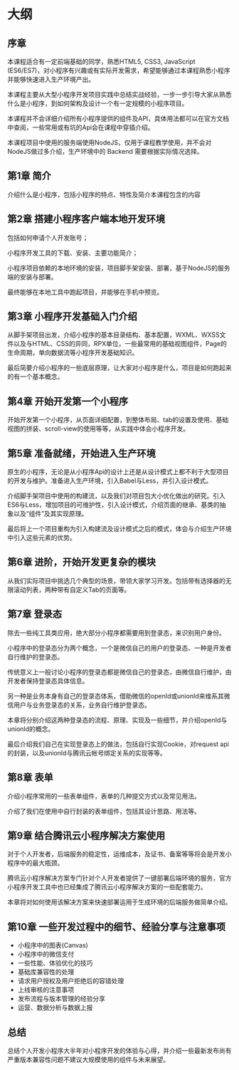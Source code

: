 # 大纲

## 序章

本课程适合有一定前端基础的同学，熟悉HTML5, CSS3, JavaScript (ES6/ES7)，对小程序有兴趣或有实际开发需求，希望能够通过本课程熟悉小程序并能够快速进入生产环境产出。

本课程主要从大型小程序开发项目实践中总结实战经验，一步一步引导大家从熟悉什么是小程序，到如何架构及设计一个有一定规模的小程序项目。

本课程并不会详细介绍所有小程序提供的组件及API，具体用法都可以在官方文档中查阅，一些常用或有坑的Api会在课程中穿插介绍。

本课程项目中使用的服务端使用NodeJS，仅用于课程教学使用，并不会对NodeJS做过多介绍，生产环境中的 Backend 需要根据实际情况选择。

## 第1章 简介

介绍什么是小程序，包括小程序的特点、特性及简介本课程包含的内容

## 第2章 搭建小程序客户端本地开发环境

包括如何申请个人开发账号；

小程序开发工具的下载、安装、主要功能简介；

小程序项目依赖的本地环境的安装，项目脚手架安装、部署，基于NodeJS的服务端的安装与部署。

最终能够在本地工具中跑起项目，并能够在手机中预览。

## 第3章 小程序开发基础入门介绍

从脚手架项目出发，介绍小程序的基本目录结构、基本配置，WXML、WXSS文件以及与HTML、CSS的异同，RPX单位，一些最常用的基础视图组件，Page的生命周期，单向数据流等小程序开发基础知识。

最后简要介绍小程序的一些底层原理，让大家对小程序是什么，项目是如何跑起来的有一个基本概念。

## 第4章 开始开发第一个小程序

开始开发第一个小程序，从页面详细配置，到整体布局、tab的设置及使用、基础视图的拼装、scroll-view的使用等等，从实践中体会小程序开发。

## 第5章 准备就绪，开始进入生产环境

原生的小程序，无论是从小程序Api的设计上还是从设计模式上都不利于大型项目的开发与维护。准备进入生产环境，引入Babel与Less，并引入设计模式。

介绍脚手架项目中使用的构建流，以及我们对项目包大小优化做出的研究。引入ES6与Less，增加项目的可维护性，引入设计模式，介绍页面的继承、基类的抽象以及“组件”及其实现原理。

最后将上一个项目重构为引入构建流及设计模式之后的模式，体会与介绍生产环境中引入这些元素的优势。

## 第6章 进阶，开始开发更复杂的模块

从我们实际项目中挑选几个典型的场景，带领大家学习开发。包括带有选择器的无限滚动列表，两种带有自定义Tab的页面等。

## 第7章 登录态

除去一些纯工具类应用，绝大部分小程序都需要用到登录态，来识别用户身份。

小程序中的登录态分为两个概念，一个是微信自己的用户的登录态、一种是开发者自行维护的登录态。

传统意义上一般讨论小程序的登录态都是微信自己的登录态，由微信自行维护，由开发者保持登录态具体信息。

另一种是业务本身有自己的登录态体系，借助微信的openId或unionId来维系其微信用户与业务登录态的关系，业务自行维护登录态。

本章将分别介绍这两种登录态的流程、原理、实现及一些细节，并介绍openId与unionId的概念。

最后介绍我们自己在实现登录态上的做法，包括自行实现Cookie，对request api的封装，以及unionId与腾讯云帐号绑定关系的实现等等。

## 第8章 表单

介绍小程序常用的一些表单组件，表单的几种提交方式以及常见用法。

介绍了我们在使用中自行封装的表单组件，包括其设计思路、用法等。

## 第9章 结合腾讯云小程序解决方案使用

对于个人开发者，后端服务的稳定性，运维成本，及证书、备案等等将会是开发小程序中的最大瓶颈。

腾讯云小程序解决方案专门针对个人开发者提供了一键部署后端环境的服务，官方小程序开发工具中也已经集成了腾讯云小程序解决方案的一些配套能力。

本章将对如何使用该解决方案来快速部署运用于生成环境的后端服务做简单介绍。

## 第10章 一些开发过程中的细节、经验分享与注意事项

- 小程序中的图表(Canvas)
- 小程序中的微信支付
- 一些性能、体验优化的技巧
- 基础库兼容性的处理
- 请求用户授权及用户拒绝后的容错处理
- 上线审核的注意事项
- 发布流程与版本管理的经验分享
- 运营、数据分析与数据上报

## 总结

总结个人开发小程序大半年对小程序开发的体验与心得，并介绍一些最新发布尚有严重版本兼容性问题不建议大规模使用的组件与未来展望。
